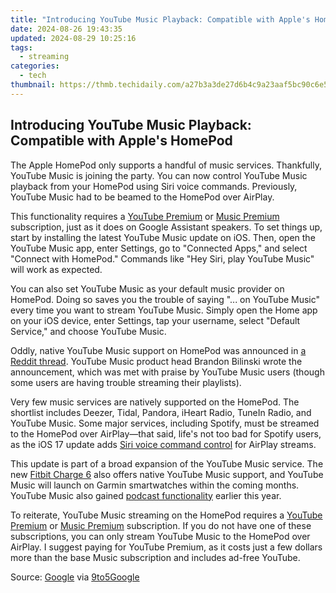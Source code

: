 ```yaml
---
title: "Introducing YouTube Music Playback: Compatible with Apple's HomePod"
date: 2024-08-26 19:43:35
updated: 2024-08-29 10:25:16
tags:
  - streaming
categories:
  - tech
thumbnail: https://thmb.techidaily.com/a27b3a3de27d6b4c9a23aaf5bc90c6e51b30c3f5343bae186756d50b06815cf1.jpg
---
```


## Introducing YouTube Music Playback: Compatible with Apple's HomePod

The Apple HomePod only supports a handful of music services. Thankfully, YouTube Music is joining the party. You can now control YouTube Music playback from your HomePod using Siri voice commands. Previously, YouTube Music had to be beamed to the HomePod over AirPlay.

 This functionality requires a [YouTube Premium](https://www.youtube.com/premium) or [Music Premium](https://music.youtube.com/music%5Fpremium) subscription, just as it does on Google Assistant speakers. To set things up, start by installing the latest YouTube Music update on iOS. Then, open the YouTube Music app, enter Settings, go to "Connected Apps," and select "Connect with HomePod." Commands like "Hey Siri, play YouTube Music" will work as expected.

 You can also set YouTube Music as your default music provider on HomePod. Doing so saves you the trouble of saying "... on YouTube Music" every time you want to stream YouTube Music. Simply open the Home app on your iOS device, enter Settings, tap your username, select "Default Service," and choose YouTube Music.

 Oddly, native YouTube Music support on HomePod was announced in [a Reddit thread](https://www.reddit.com/r/YoutubeMusic/comments/17cht03/you%5Fcan%5Fnow%5Fuse%5Fyoutube%5Fmusic%5Fon%5Fyour%5Fapple/). YouTube Music product head Brandon Bilinski wrote the announcement, which was met with praise by YouTube Music users (though some users are having trouble streaming their playlists).

 Very few music services are natively supported on the HomePod. The shortlist includes Deezer, Tidal, Pandora, iHeart Radio, TuneIn Radio, and YouTube Music. Some major services, including Spotify, must be streamed to the HomePod over AirPlay—that said, life's not too bad for Spotify users, as the iOS 17 update adds [Siri voice command control](https://facebook-video-footage.techidaily.com/updated-in-2024-elevate-engagement-top-hashtags-for-gameplay-vids/) for AirPlay streams.

 This update is part of a broad expansion of the YouTube Music service. The new [Fitbit Charge 6](https://win-howtos.techidaily.com/how-to-fix-a-corrupted-windows-store-cache-solutions-explored/) also offers native YouTube Music support, and YouTube Music will launch on Garmin smartwatches within the coming months. YouTube Music also gained [podcast functionality](https://fox-hovers.techidaily.com/updated-in-2024-spectrum-screens-a-new-film-language/) earlier this year.

 To reiterate, YouTube Music streaming on the HomePod requires a [YouTube Premium](https://www.youtube.com/premium) or [Music Premium](https://music.youtube.com/music%5Fpremium) subscription. If you do not have one of these subscriptions, you can only stream YouTube Music to the HomePod over AirPlay. I suggest paying for YouTube Premium, as it costs just a few dollars more than the base Music subscription and includes ad-free YouTube.

 Source: [Google](https://www.reddit.com/r/YoutubeMusic/comments/17cht03/you%5Fcan%5Fnow%5Fuse%5Fyoutube%5Fmusic%5Fon%5Fyour%5Fapple/) via [9to5Google](https://9to5google.com/2023/10/20/youtube-music-homepod/)

<ins class="adsbygoogle"
     style="display:block"
     data-ad-format="autorelaxed"
     data-ad-client="ca-pub-7571918770474297"
     data-ad-slot="1223367746"></ins>



<ins class="adsbygoogle"
     style="display:block"
     data-ad-client="ca-pub-7571918770474297"
     data-ad-slot="8358498916"
     data-ad-format="auto"
     data-full-width-responsive="true"></ins>
